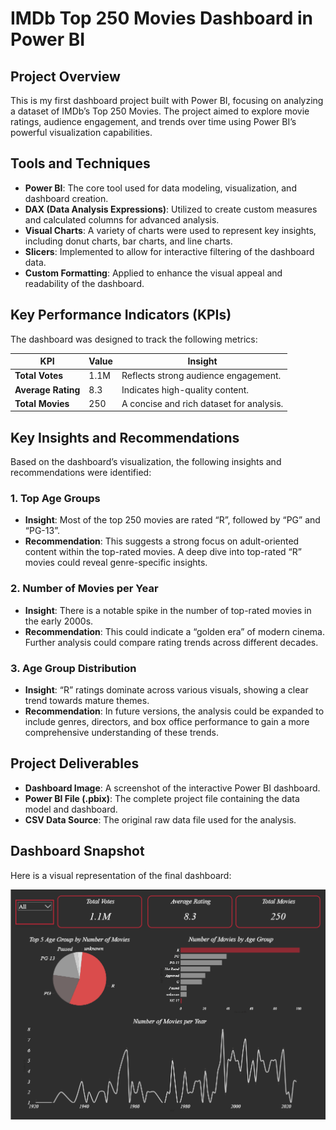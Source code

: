 # IMDb Top 250 Movies Dashboard in Power BI

## Project Overview

This is my first dashboard project built with Power BI, focusing on analyzing a dataset of IMDb’s Top 250 Movies. The project aimed to explore movie ratings, audience engagement, and trends over time using Power BI’s powerful visualization capabilities.

## Tools and Techniques

- **Power BI**: The core tool used for data modeling, visualization, and dashboard creation.
- **DAX (Data Analysis Expressions)**: Utilized to create custom measures and calculated columns for advanced analysis.
- **Visual Charts**: A variety of charts were used to represent key insights, including donut charts, bar charts, and line charts.
- **Slicers**: Implemented to allow for interactive filtering of the dashboard data.
- **Custom Formatting**: Applied to enhance the visual appeal and readability of the dashboard.

## Key Performance Indicators (KPIs)

The dashboard was designed to track the following metrics:

| KPI                  | Value        | Insight                                 |
| -------------------- | ------------ | --------------------------------------- |
| **Total Votes** | 1.1M         | Reflects strong audience engagement.    |
| **Average Rating** | 8.3          | Indicates high-quality content.         |
| **Total Movies** | 250          | A concise and rich dataset for analysis. |

## Key Insights and Recommendations

Based on the dashboard’s visualization, the following insights and recommendations were identified:

### 1. Top Age Groups
- **Insight**: Most of the top 250 movies are rated “R”, followed by “PG” and “PG-13”.
- **Recommendation**: This suggests a strong focus on adult-oriented content within the top-rated movies. A deep dive into top-rated “R” movies could reveal genre-specific insights.

### 2. Number of Movies per Year
- **Insight**: There is a notable spike in the number of top-rated movies in the early 2000s.
- **Recommendation**: This could indicate a “golden era” of modern cinema. Further analysis could compare rating trends across different decades.

### 3. Age Group Distribution
- **Insight**: “R” ratings dominate across various visuals, showing a clear trend towards mature themes.
- **Recommendation**: In future versions, the analysis could be expanded to include genres, directors, and box office performance to gain a more comprehensive understanding of these trends.

## Project Deliverables

- **Dashboard Image**: A screenshot of the interactive Power BI dashboard.
- **Power BI File (.pbix)**: The complete project file containing the data model and dashboard.
- **CSV Data Source**: The original raw data file used for the analysis.

## Dashboard Snapshot

Here is a visual representation of the final dashboard:

![IMDb Dashboard](https://github.com/Esraa-MOhamed7/IMDB_Movies_PowerBI_Dashboard/blob/main/IMDB_Dashboard.png)





